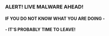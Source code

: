 ### ALERT!   LIVE MALWARE AHEAD! 
#### IF YOU DO NOT KNOW WHAT YOU ARE DOING - 
#### - IT'S PROBABLY TIME TO LEAVE!
